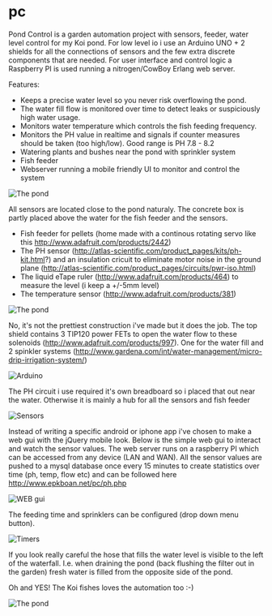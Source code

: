 pc
==

Pond Control is a garden automation project with sensors, feeder, water level control for my Koi pond. For low level io i use an Arduino UNO + 2 shields for all the connections of sensors and the few extra discrete components that are needed. For user interface and control logic a Raspberry PI is used running a nitrogen/CowBoy Erlang web server.

Features:
- Keeps a precise water level so you never risk overflowing the pond. 
- The water fill flow is monitored over time to detect leaks or suspiciously high water usage. 
- Monitors water temperature which controls the fish feeding frequency. 
- Monitors the PH value in realtime and signals if counter measures should be taken (too high/low). Good range is PH 7.8 - 8.2
- Watering plants and bushes near the pond with sprinkler system
- Fish feeder
- Webserver running a mobile friendly UI to monitor and control the system

![The pond](https://github.com/epkboan/epkboan.github.io/blob/master/pond_0.jpg?raw=true "The Pond under control")

All sensors are located close to the pond naturaly. The concrete box is partly placed above the water for the fish feeder and the sensors.
- Fish feeder for pellets (home made with a continous rotating servo like this http://www.adafruit.com/products/2442)
- The PH sensor (http://atlas-scientific.com/product_pages/kits/ph-kit.html?) and an insulation cricuit to eliminate motor noise in the ground plane (http://atlas-scientific.com/product_pages/circuits/pwr-iso.html)
- The liquid eTape ruler (http://www.adafruit.com/products/464) to measure the level (i keep a +/-5mm level) 
- The temperature sensor (http://www.adafruit.com/products/381)

![The pond](https://github.com/epkboan/epkboan.github.io/blob/master/pond_2.jpg?raw=true "Sensor location")

No, it's not the prettiest construction i've made but it does the job. The top shield contains 3 TIP120 power FETs to open the water flow to these solenoids (http://www.adafruit.com/products/997). One for the water fill and 2 spinkler systems (http://www.gardena.com/int/water-management/micro-drip-irrigation-system/)

![Arduino ](https://github.com/epkboan/epkboan.github.io/blob/master/pc_1.jpg?raw=true "Arduino")

The PH circuit i use required it's own breadboard so i placed that out near the water. Otherwise it is mainly a hub for all the sensors and fish feeder

![Sensors](https://github.com/epkboan/epkboan.github.io/blob/master/pc_2.jpg?raw=true "Sensors")

Instead of writing a specific android or iphone app i've chosen to make a web gui with the jQuery mobile look. Below is the simple web gui to interact and watch the sensor values. The web server runs on a raspberry PI which can be accessed from any device (LAN and WAN). All the sensor values are pushed to a mysql database once every 15 minutes to create statistics over time (ph, temp, flow etc) and can be followed here http://www.epkboan.net/pc/ph.php

![WEB gui](https://github.com/epkboan/epkboan.github.io/blob/master/pc_main.png?raw=true "The web gui")

The feeding time and sprinklers can be configured (drop down menu button). 

![Timers](https://github.com/epkboan/epkboan.github.io/blob/master/pc_zoom.png?raw=true "Programmable timers for feeding and sprinklers")


If you look really careful the hose that fills the water level is visible to the left of the waterfall. I.e. when draining the pond (back flushing the filter out in the garden) fresh water is filled from the opposite side of the pond.

Oh and YES! The Koi fishes loves the automation too :-)

![The pond](https://github.com/epkboan/epkboan.github.io/blob/master/pond_1.jpg?raw=true "The Pond at control")
